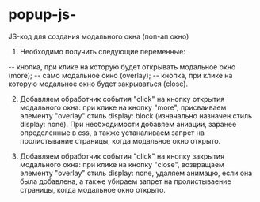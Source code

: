 # popup-js-

JS-код для создания модального окна (поп-ап окно)

1. Необходимо получить следующие переменные:

-- кнопка, при клике на которую будет открывать модальное окно (more);
-- само модальное окно (overlay);
-- кнопка, при клике на которую модальное окно будет закрываться (close).

2. Добавляем обработчик события "click" на кнопку открытия модального окна: при клике на кнопку "more", присваиваем элементу "overlay" стиль display: block (изначально назначен стиль display: none). При необходимости добавяем аниации, заранее определенные в css, а также устаналиваем запрет на пролистывание страницы, когда модальное окно открыто.

3. Добавляем обработчик события "click" на кнопку закрытия модального окна: при клике на кнопку "close", возвращаем элементу "overlay" стиль display: none, удаляем анимацю, если она была добавлена, а также убираем запрет на пролистываение страницы, когда модальное окно открыто.
